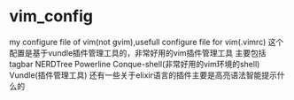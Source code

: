 # vim_config
my configure file of vim(not gvim),usefull  configure file for vim(.vimrc)
这个配置是基于vundle插件管理工具的，非常好用的vim插件管理工具
主要包括
tagbar
NERDTree
Powerline
Conque-shell(非常好用的vim环境的shell)
Vundle(插件管理工具)
还有一些关于elixir语言的插件主要是高亮语法智能提示什么的
